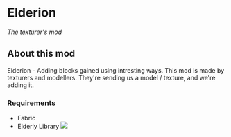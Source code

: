 # Elderion 
_The texturer's mod_
## About this mod
Elderion - Adding blocks gained using intresting ways.
This mod is made by texturers and modellers.
They're sending us a model / texture,
and we're adding it.
### Requirements
* Fabric
* Elderly Library [![](https://jitpack.io/v/DanielGolan-mc/ElderyLib.svg)](https://jitpack.io/#DanielGolan-mc/ElderyLib)

